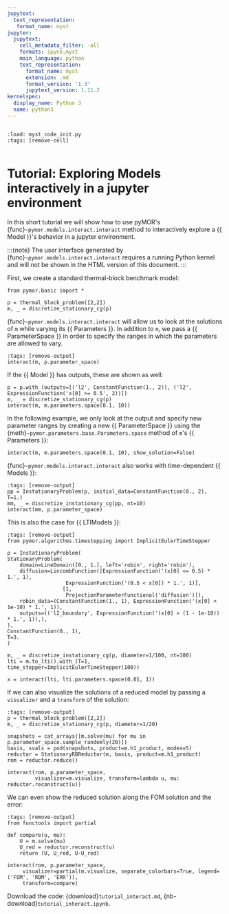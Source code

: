 ```yaml
---
jupytext:
  text_representation:
   format_name: myst
jupyter:
  jupytext:
    cell_metadata_filter: -all
    formats: ipynb,myst
    main_language: python
    text_representation:
      format_name: myst
      extension: .md
      format_version: '1.3'
      jupytext_version: 1.11.2
kernelspec:
  display_name: Python 3
  name: python3
---
```


```{try_on_binder}
```

```{code-cell}
:load: myst_code_init.py
:tags: [remove-cell]


```

# Tutorial: Exploring Models interactively in a jupyter environment

In this short tutorial we will show how to use pyMOR's {func}`~pymor.models.interact.interact`
method to interactively explore a {{ Model }}'s behavior in a jupyter environment.

:::{note}
The user interface generated by {func}`~pymor.models.interact.interact` requires a running
Python kernel and will not be shown in the HTML version of this document.
:::

First, we create a standard thermal-block benchmark model:

```{code-cell}
from pymor.basic import *

p = thermal_block_problem([2,2])
m, _ = discretize_stationary_cg(p)
```

{func}`~pymor.models.interact.interact` will allow us to look at the solutions of `m` while varying
its {{ Parameters }}.
In addition to `m`, we pass a {{ ParameterSpace }} in order to specify the ranges in which the
parameters are allowed to vary.

```{code-cell}
:tags: [remove-output]
interact(m, p.parameter_space)
```

If the {{ Model }} has outputs, these are shown as well:

```{code-cell}
p = p.with_(outputs=[('l2', ConstantFunction(1., 2)), ('l2', ExpressionFunction('x[0] >= 0.5', 2))])
m, _ = discretize_stationary_cg(p)
interact(m, m.parameters.space(0.1, 10))
```

In the following example, we only look at the output and specify new parameter ranges by creating a
new {{ ParameterSpace }} using the {meth}`~pymor.parameters.base.Parameters.space` method of `m`'s
{{ Parameters }}:

```{code-cell}
interact(m, m.parameters.space(0.1, 10), show_solution=False)
```

{func}`~pymor.models.interact.interact` also works with time-dependent {{ Models }}:

```{code-cell}
:tags: [remove-output]
pp = InstationaryProblem(p, initial_data=ConstantFunction(0., 2), T=1.)
mm, _ = discretize_instationary_cg(pp, nt=10)
interact(mm, p.parameter_space)
```

This is also the case for {{ LTIModels }}:

```{code-cell}
:tags: [remove-output]
from pymor.algorithms.timestepping import ImplicitEulerTimeStepper

p = InstationaryProblem(
StationaryProblem(
    domain=LineDomain([0., 1.], left='robin', right='robin'),
    diffusion=LincombFunction([ExpressionFunction('(x[0] <= 0.5) * 1.', 1),
			       ExpressionFunction('(0.5 < x[0]) * 1.', 1)],
			      [1,
			       ProjectionParameterFunctional('diffusion')]),
    robin_data=(ConstantFunction(1., 1), ExpressionFunction('(x[0] < 1e-10) * 1.', 1)),
    outputs=(('l2_boundary', ExpressionFunction('(x[0] > (1 - 1e-10)) * 1.', 1)),),
),
ConstantFunction(0., 1),
T=3.
)

m, _ = discretize_instationary_cg(p, diameter=1/100, nt=100)
lti = m.to_lti().with_(T=1, time_stepper=ImplicitEulerTimeStepper(100))

x = interact(lti, lti.parameters.space(0.01, 1))
```

If we can also visualize the solutions of a reduced model by passing a `visualizer` and a
`transform` of the solution:

```{code-cell}
:tags: [remove-output]
p = thermal_block_problem([2,2])
m, _ = discretize_stationary_cg(p, diameter=1/20)

snapshots = cat_arrays([m.solve(mu) for mu in p.parameter_space.sample_randomly(20)])
basis, svals = pod(snapshots, product=m.h1_product, modes=5)
reductor = StationaryRBReductor(m, basis, product=m.h1_product)
rom = reductor.reduce()

interact(rom, p.parameter_space,
         visualizer=m.visualize, transform=lambda u, mu: reductor.reconstruct(u))
```

We can even show the reduced solution along the FOM solution and the error:

```{code-cell}
:tags: [remove-output]
from functools import partial

def compare(u, mu):
    U = m.solve(mu)
    U_red = reductor.reconstruct(u)
    return (U, U_red, U-U_red)

interact(rom, p.parameter_space,
	 visualizer=partial(m.visualize, separate_colorbars=True, legend=('FOM', 'ROM', 'ERR')),
	 transform=compare)
```

Download the code:
{download}`tutorial_interact.md`,
{nb-download}`tutorial_interact.ipynb`.
